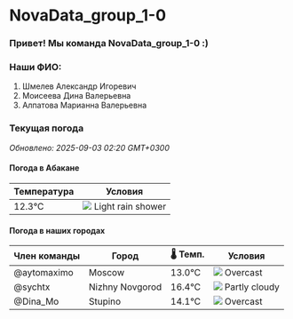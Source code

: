 # NovaData_group_1-0
### Привет! Мы команда NovaData_group_1-0 :)

### Наши ФИО:
1. Шмелев Александр Игоревич
2. Моисеева Дина Валерьевна
3. Алпатова Марианна Валерьевна

### Текущая погода
<!-- WEATHER:START -->
_Обновлено: 2025-09-03 02:20 GMT+0300_

#### Погода в Абакане

| Температура | Условия |
|-------------|----------|
| 12.3°C     | ![](https://cdn.weatherapi.com/weather/64x64/day/353.png) Light rain shower |

#### Погода в наших городах

| Член команды  | Город               | 🌡️ Темп.  | Условия          |
|---------------|---------------------|-----------|--------------------|
| @aytomaximo    | Moscow              |   13.0°C | ![](https://cdn.weatherapi.com/weather/64x64/night/122.png) Overcast     |
| @sychtx        | Nizhny Novgorod     |   16.4°C | ![](https://cdn.weatherapi.com/weather/64x64/night/116.png) Partly cloudy |
| @Dina_Mo       | Stupino             |   14.1°C | ![](https://cdn.weatherapi.com/weather/64x64/night/122.png) Overcast     |

<!-- WEATHER:END -->
